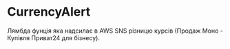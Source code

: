 # CurrencyAlert
Лямбда фунція яка надсилає в AWS SNS різницю курсів (Продаж Моно - Купівля Приват24 для бізнесу).
